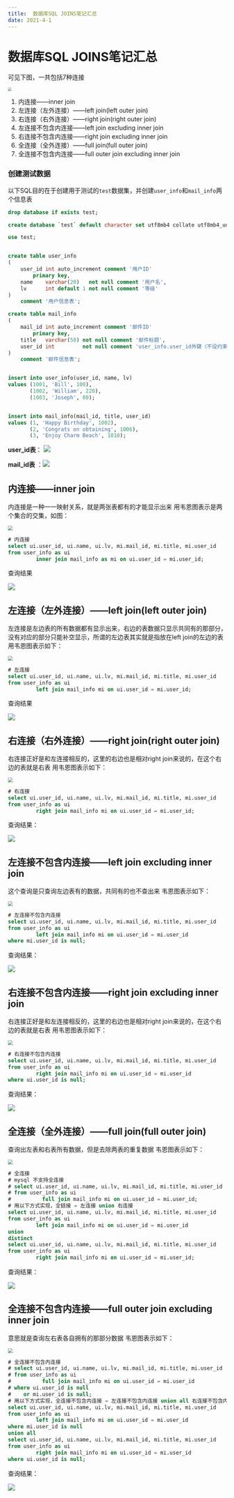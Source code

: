 ```yaml
---
title:  数据库SQL JOINS笔记汇总
date: 2021-4-1
---
```


# 数据库SQL JOINS笔记汇总

可见下图，一共包括7种连接

<img src="https://raw.githubusercontent.com/smilelc3/blog/main/images/数据库SQL JOINS笔记汇总/SQL_Joins.jpg" style="zoom:50%;" />

1. 内连接——inner join
2. 左连接（左外连接）——left join(left outer join)
3. 右连接（右外连接）——right join(right outer join)
4. 左连接不包含内连接——left join excluding inner join
5. 右连接不包含内连接——right join excluding inner join
6. 全连接（全外连接）——full join(full outer join)
7. 全连接不包含内连接——full outer join excluding inner join

### 创建测试数据

以下SQL目的在于创建用于测试的`test`数据集，并创建`user_info`和`mail_info`两个信息表

```sql
drop database if exists test;

create database `test` default character set utf8mb4 collate utf8mb4_unicode_ci;

use test;


create table user_info
(
    user_id int auto_increment comment '用户ID'
        primary key,
    name    varchar(20)   not null comment '用户名',
    lv      int default 1 not null comment '等级'
)
    comment '用户信息表';

create table mail_info
(
    mail_id int auto_increment comment '邮件ID'
        primary key,
    title   varchar(50) not null comment '邮件标题',
    user_id int         not null comment 'user_info.user_id外键（不设约束）'
)
    comment '邮件信息表';


insert into user_info(user_id, name, lv)
values (1001, 'Bill', 100),
       (1002, 'William', 220),
       (1003, 'Joseph', 80);


insert into mail_info(mail_id, title, user_id)
values (1, 'Happy Birthday', 1002),
       (2, 'Congrats on obtaining', 1006),
       (3, 'Enjoy Charm Beach', 1010);

```

**user_id表**： ![](https://raw.githubusercontent.com/smilelc3/blog/main/images/数据库SQL%20JOINS笔记汇总/user_info表.png)

**mail_id表** ：![](https://raw.githubusercontent.com/smilelc3/blog/main/images/数据库SQL%20JOINS笔记汇总/mail_info表.png)



## 内连接——inner join

内连接是一种一一映射关系，就是两张表都有的才能显示出来
用韦恩图表示是两个集合的交集，如图：

<img src="https://raw.githubusercontent.com/smilelc3/blog/main/images/数据库SQL JOINS笔记汇总/内连接.png" style="zoom: 67%;" />

```sql
# 内连接
select ui.user_id, ui.name, ui.lv, mi.mail_id, mi.title, mi.user_id
from user_info as ui
         inner join mail_info as mi on ui.user_id = mi.user_id;
```

查询结果

<img src="https://raw.githubusercontent.com/smilelc3/blog/main/images/数据库SQL JOINS笔记汇总/内连接截图.png"  />



## 左连接（左外连接）——left join(left outer join)

左连接是左边表的所有数据都有显示出来，右边的表数据只显示共同有的那部分，没有对应的部分只能补空显示，所谓的左边表其实就是指放在left join的左边的表
用韦恩图表示如下：

<img src="https://raw.githubusercontent.com/smilelc3/blog/main/images/数据库SQL JOINS笔记汇总/左连接.png" style="zoom:67%;" />

```sql
# 左连接
select ui.user_id, ui.name, ui.lv, mi.mail_id, mi.title, mi.user_id
from user_info as ui
         left join mail_info mi on ui.user_id = mi.user_id;
```

查询结果

<img src="https://raw.githubusercontent.com/smilelc3/blog/main/images/数据库SQL JOINS笔记汇总/左连接截图.png"  />



## 右连接（右外连接）——right join(right outer join)

右连接正好是和左连接相反的，这里的右边也是相对right join来说的，在这个右边的表就是右表
用韦恩图表示如下：

<img src="https://raw.githubusercontent.com/smilelc3/blog/main/images/数据库SQL JOINS笔记汇总/右连接.png" style="zoom:67%;" />

```sql
# 右连接
select ui.user_id, ui.name, ui.lv, mi.mail_id, mi.title, mi.user_id
from user_info as ui
         right join mail_info mi on ui.user_id = mi.user_id;
```

查询结果：

<img src="https://raw.githubusercontent.com/smilelc3/blog/main/images/数据库SQL JOINS笔记汇总/右连接截图.png"  />



## 左连接不包含内连接——left join excluding inner join

这个查询是只查询左边表有的数据，共同有的也不查出来
韦恩图表示如下：

<img src="https://raw.githubusercontent.com/smilelc3/blog/main/images/数据库SQL JOINS笔记汇总/左连接不包含内连接.png" style="zoom:67%;" />

```sql
# 左连接不包含内连接
select ui.user_id, ui.name, ui.lv, mi.mail_id, mi.title, mi.user_id
from user_info as ui
         left join mail_info mi on ui.user_id = mi.user_id
where mi.user_id is null;
```

查询结果：

<img src="https://raw.githubusercontent.com/smilelc3/blog/main/images/数据库SQL JOINS笔记汇总/左连接不包含内连接截图.png"  />



## 右连接不包含内连接——right join excluding inner join

右连接正好是和左连接相反的，这里的右边也是相对right join来说的，在这个右边的表就是右表
用韦恩图表示如下：

<img src="https://raw.githubusercontent.com/smilelc3/blog/main/images/数据库SQL JOINS笔记汇总/右连接不包含内连接.png" style="zoom:67%;" />

```sql
# 右连接不包含内连接
select ui.user_id, ui.name, ui.lv, mi.mail_id, mi.title, mi.user_id
from user_info as ui
         right join mail_info mi on ui.user_id = mi.user_id
where ui.user_id is null;
```

查询结果：

![](https://raw.githubusercontent.com/smilelc3/blog/main/images/数据库SQL%20JOINS笔记汇总/右连接不包含内连接截图.png)



## 全连接（全外连接）——full join(full outer join)

查询出左表和右表所有数据，但是去除两表的重复数据
韦恩图表示如下：

<img src="https://raw.githubusercontent.com/smilelc3/blog/main/images/数据库SQL JOINS笔记汇总/全连接.png" style="zoom:67%;" />

```sql
# 全连接
# mysql 不支持全连接
# select ui.user_id, ui.name, ui.lv, mi.mail_id, mi.title, mi.user_id
# from user_info as ui
#          full join mail_info mi on ui.user_id = mi.user_id;
# 用以下方式实现，全链接 = 左连接 union 右连接
select ui.user_id, ui.name, ui.lv, mi.mail_id, mi.title, mi.user_id
from user_info as ui
         left join mail_info mi on ui.user_id = mi.user_id
union
distinct
select ui.user_id, ui.name, ui.lv, mi.mail_id, mi.title, mi.user_id
from user_info as ui
         right join mail_info mi on ui.user_id = mi.user_id;
```

查询结果：

![](https://raw.githubusercontent.com/smilelc3/blog/main/images/数据库SQL%20JOINS笔记汇总/全连接截图.png)



## 全连接不包含内连接——full outer join excluding inner join

意思就是查询左右表各自拥有的那部分数据
韦恩图表示如下：

<img src="https://raw.githubusercontent.com/smilelc3/blog/main/images/数据库SQL JOINS笔记汇总/全连接不包含内连接.png" style="zoom:67%;" />

```sql
# 全连接不包含内连接
# select ui.user_id, ui.name, ui.lv, mi.mail_id, mi.title, mi.user_id
# from user_info as ui
#          full join mail_info mi on ui.user_id = mi.user_id
# where ui.user_id is null
#    or mi.user_id is null;
# 用以下方式实现，全连接不包含内连接 = 左连接不包含内连接 union all 右连接不包含内连接
select ui.user_id, ui.name, ui.lv, mi.mail_id, mi.title, mi.user_id
from user_info as ui
         left join mail_info mi on ui.user_id = mi.user_id
where mi.user_id is null
union all
select ui.user_id, ui.name, ui.lv, mi.mail_id, mi.title, mi.user_id
from user_info as ui
         right join mail_info mi on ui.user_id = mi.user_id
where ui.user_id is null;
```

查询结果：

<img src="https://raw.githubusercontent.com/smilelc3/blog/main/images/数据库SQL JOINS笔记汇总/全连接不包含内连接截图.png"  />